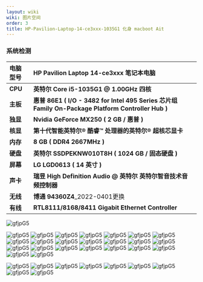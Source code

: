 ```yaml
---
layout: wiki
wiki: 图片空间
order: 3
title: HP-Pavilion-Laptop-14-ce3xxx-1035G1 化身 macboot Ait
---
```


### 系统检测

| **电脑型号** | **HP Pavilion Laptop 14-ce3xxx 笔记本电脑**                  |
| :----------- | :----------------------------------------------------------- |
| **CPU**      | **英特尔 Core i5-1035G1 @ 1.00GHz 四核**                     |
| **主板**     | **惠普 86E1 ( I/O - 3482 for Intel 495 Series 芯片组 Family On-Package Platform Controller Hub )** |
| **独显**     | **Nvidia GeForce MX250 ( 2 GB / 惠普 )**                     |
| **核显**     | **第十代智能英特尔® 酷睿™ 处理器的英特尔® 超核芯显卡**       |
| **内存**     | **8 GB ( DDR4 2667MHz )**                                    |
| **硬盘**     | **英特尔 SSDPEKNW010T8H ( 1024 GB / 固态硬盘 )**             |
| **屏幕**     | **LG LGD0613 ( 14 英寸  )**                                  |
| **声卡**     | **瑞昱 High Definition Audio @ 英特尔 英特尔智音技术音频控制器** |
| **无线**     | **博通 94360Z4**_2022-0401更换                               |
| **有线**     | **RTL8111/8168/8411 Gigabit Ethernet Controller**            |



![gfjpG5](https://gcore.jsdelivr.net/gh/muzishaoxing/HP-Pavilion-Laptop-14-ce3xxx-1035G1@main/说明文件/配图/引导主题.png)

![gfjpG5](https://gcore.jsdelivr.net/gh/muzishaoxing/HP-Pavilion-Laptop-14-ce3xxx-1035G1@main/说明文件/配图/储存空间.png)
![gfjpG5](https://gcore.jsdelivr.net/gh/muzishaoxing/HP-Pavilion-Laptop-14-ce3xxx-1035G1@main/说明文件/配图/触摸板.png)
![gfjpG5](https://gcore.jsdelivr.net/gh/muzishaoxing/HP-Pavilion-Laptop-14-ce3xxx-1035G1@main/说明文件/配图/电池.png)
![gfjpG5](https://gcore.jsdelivr.net/gh/muzishaoxing/HP-Pavilion-Laptop-14-ce3xxx-1035G1@main/说明文件/配图/电池设置.png)
![gfjpG5](https://gcore.jsdelivr.net/gh/muzishaoxing/HP-Pavilion-Laptop-14-ce3xxx-1035G1@main/说明文件/配图/电源适配器.png)
![gfjpG5](https://gcore.jsdelivr.net/gh/muzishaoxing/HP-Pavilion-Laptop-14-ce3xxx-1035G1@main/说明文件/配图/分辨率.png)
![gfjpG5](https://gcore.jsdelivr.net/gh/muzishaoxing/HP-Pavilion-Laptop-14-ce3xxx-1035G1@main/说明文件/配图/更新.png)
![gfjpG5](https://gcore.jsdelivr.net/gh/muzishaoxing/HP-Pavilion-Laptop-14-ce3xxx-1035G1@main/说明文件/配图/功耗-待机.png)
![gfjpG5](https://gcore.jsdelivr.net/gh/muzishaoxing/HP-Pavilion-Laptop-14-ce3xxx-1035G1@main/说明文件/配图/关于本机.png)
![gfjpG5](https://gcore.jsdelivr.net/gh/muzishaoxing/HP-Pavilion-Laptop-14-ce3xxx-1035G1@main/说明文件/配图/蓝牙.png)
![gfjpG5](https://gcore.jsdelivr.net/gh/muzishaoxing/HP-Pavilion-Laptop-14-ce3xxx-1035G1@main/说明文件/配图/蓝牙2.png)
![gfjpG5](https://gcore.jsdelivr.net/gh/muzishaoxing/HP-Pavilion-Laptop-14-ce3xxx-1035G1@main/说明文件/配图/蓝牙实测.png)
![gfjpG5](https://gcore.jsdelivr.net/gh/muzishaoxing/HP-Pavilion-Laptop-14-ce3xxx-1035G1@main/说明文件/配图/启动磁盘.png)
![gfjpG5](https://gcore.jsdelivr.net/gh/muzishaoxing/HP-Pavilion-Laptop-14-ce3xxx-1035G1@main/说明文件/配图/三马.png)
![gfjpG5](https://gcore.jsdelivr.net/gh/muzishaoxing/HP-Pavilion-Laptop-14-ce3xxx-1035G1@main/说明文件/配图/声卡.png)
![gfjpG5](https://gcore.jsdelivr.net/gh/muzishaoxing/HP-Pavilion-Laptop-14-ce3xxx-1035G1@main/说明文件/配图/鼠标.png)
![gfjpG5](https://gcore.jsdelivr.net/gh/muzishaoxing/HP-Pavilion-Laptop-14-ce3xxx-1035G1@main/说明文件/配图/睡眠.png)
![gfjpG5](https://gcore.jsdelivr.net/gh/muzishaoxing/HP-Pavilion-Laptop-14-ce3xxx-1035G1@main/说明文件/配图/图形卡.png)
![gfjpG5](https://gcore.jsdelivr.net/gh/muzishaoxing/HP-Pavilion-Laptop-14-ce3xxx-1035G1@main/说明文件/配图/网络.png)
![gfjpG5](https://gcore.jsdelivr.net/gh/muzishaoxing/HP-Pavilion-Laptop-14-ce3xxx-1035G1@main/说明文件/配图/系统偏好设置.png)
![gfjpG5](https://gcore.jsdelivr.net/gh/muzishaoxing/HP-Pavilion-Laptop-14-ce3xxx-1035G1@main/说明文件/配图/显卡.png)
![gfjpG5](https://gcore.jsdelivr.net/gh/muzishaoxing/HP-Pavilion-Laptop-14-ce3xxx-1035G1@main/说明文件/配图/显示器.png)
![gfjpG5](https://gcore.jsdelivr.net/gh/muzishaoxing/HP-Pavilion-Laptop-14-ce3xxx-1035G1@main/说明文件/配图/以太网.png)

![gfjpG5](https://gcore.jsdelivr.net/gh/muzishaoxing/HP-Pavilion-Laptop-14-ce3xxx-1035G1@main/说明文件/配图/硬件.png)
![gfjpG5](https://gcore.jsdelivr.net/gh/muzishaoxing/HP-Pavilion-Laptop-14-ce3xxx-1035G1@main/说明文件/配图/硬解.png)
![gfjpG5](https://gcore.jsdelivr.net/gh/muzishaoxing/HP-Pavilion-Laptop-14-ce3xxx-1035G1@main/说明文件/配图/CPU-S.png)
![gfjpG5](https://gcore.jsdelivr.net/gh/muzishaoxing/HP-Pavilion-Laptop-14-ce3xxx-1035G1@main/说明文件/配图/FN功能键映射.png)
![gfjpG5](https://gcore.jsdelivr.net/gh/muzishaoxing/HP-Pavilion-Laptop-14-ce3xxx-1035G1@main/说明文件/配图/Hackintool.png)
![gfjpG5](https://gcore.jsdelivr.net/gh/muzishaoxing/HP-Pavilion-Laptop-14-ce3xxx-1035G1@main/说明文件/配图/HP-Pavilion-Laptop-14-ce3xxx.jpeg)
![gfjpG5](https://gcore.jsdelivr.net/gh/muzishaoxing/HP-Pavilion-Laptop-14-ce3xxx-1035G1@main/说明文件/配图/USB端口.png)
![gfjpG5](https://gcore.jsdelivr.net/gh/muzishaoxing/HP-Pavilion-Laptop-14-ce3xxx-1035G1@main/说明文件/配图/Wi-Fi.png)
![gfjpG5](https://gcore.jsdelivr.net/gh/muzishaoxing/HP-Pavilion-Laptop-14-ce3xxx-1035G1@main/说明文件/配图/Wi-Fi实测.png)